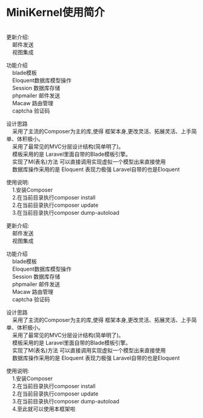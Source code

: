<h1>MiniKernel使用简介</h1>
<br/>更新介绍:<br/>
&nbsp;&nbsp;&nbsp;&nbsp;邮件发送<br/>
&nbsp;&nbsp;&nbsp;&nbsp;视图集成<br/>

功能介绍<br/>
&nbsp;&nbsp;&nbsp;&nbsp;blade模板<br/>
&nbsp;&nbsp;&nbsp;&nbsp;Eloquent数据库模型操作<br/>
&nbsp;&nbsp;&nbsp;&nbsp;Session 数据库存储<br/>
&nbsp;&nbsp;&nbsp;&nbsp;phpmailer 邮件发送<br/>
&nbsp;&nbsp;&nbsp;&nbsp;Macaw 路由管理<br/>
&nbsp;&nbsp;&nbsp;&nbsp;captcha 验证码<br/>

设计思路<br/>
&nbsp;&nbsp;&nbsp;&nbsp;采用了主流的Composer为主的库,使得 框架本身,更改灵活、拓展灵活、上手简单、体积极小。<br/>
&nbsp;&nbsp;&nbsp;&nbsp;采用了最常见的MVC分层设计结构(简单明了)。<br/>
&nbsp;&nbsp;&nbsp;&nbsp;模板采用的是 Laravel里面自带的Blade模板引擎。<br/>
&nbsp;&nbsp;&nbsp;&nbsp;实现了M(表名)方法 可以直接调用实现虚拟一个模型出来直接使用<br/>
&nbsp;&nbsp;&nbsp;&nbsp;数据库操作采用的是 Eloquent 表现力极强 Laravel自带的也是Eloquent<br/>

使用说明:<br/>
&nbsp;&nbsp;&nbsp;&nbsp;1.安装Composer<br/>
&nbsp;&nbsp;&nbsp;&nbsp;2.在当前目录执行composer install<br/>
&nbsp;&nbsp;&nbsp;&nbsp;2.在当前目录执行composer update<br/>
&nbsp;&nbsp;&nbsp;&nbsp;3.在当前目录执行composer dump-autoload<br/>

更新介绍:<br/>
&nbsp;&nbsp;&nbsp;&nbsp;邮件发送<br/>
&nbsp;&nbsp;&nbsp;&nbsp;视图集成<br/>

功能介绍<br/>
&nbsp;&nbsp;&nbsp;&nbsp;blade模板<br/>
&nbsp;&nbsp;&nbsp;&nbsp;Eloquent数据库模型操作<br/>
&nbsp;&nbsp;&nbsp;&nbsp;Session 数据库存储<br/>
&nbsp;&nbsp;&nbsp;&nbsp;phpmailer 邮件发送<br/>
&nbsp;&nbsp;&nbsp;&nbsp;Macaw 路由管理<br/>
&nbsp;&nbsp;&nbsp;&nbsp;captcha 验证码<br/>

设计思路<br/>
&nbsp;&nbsp;&nbsp;&nbsp;采用了主流的Composer为主的库,使得 框架本身,更改灵活、拓展灵活、上手简单、体积极小。<br/>
&nbsp;&nbsp;&nbsp;&nbsp;采用了最常见的MVC分层设计结构(简单明了)。<br/>
&nbsp;&nbsp;&nbsp;&nbsp;模板采用的是 Laravel里面自带的Blade模板引擎。<br/>
&nbsp;&nbsp;&nbsp;&nbsp;实现了M(表名)方法 可以直接调用实现虚拟一个模型出来直接使用<br/>
&nbsp;&nbsp;&nbsp;&nbsp;数据库操作采用的是 Eloquent 表现力极强 Laravel自带的也是Eloquent<br/>

使用说明:<br/>
&nbsp;&nbsp;&nbsp;&nbsp;1.安装Composer<br/>
&nbsp;&nbsp;&nbsp;&nbsp;2.在当前目录执行composer install<br/>
&nbsp;&nbsp;&nbsp;&nbsp;2.在当前目录执行composer update<br/>
&nbsp;&nbsp;&nbsp;&nbsp;3.在当前目录执行composer dump-autoload<br/>
&nbsp;&nbsp;&nbsp;&nbsp;4.至此就可以使用本框架啦<br/>
